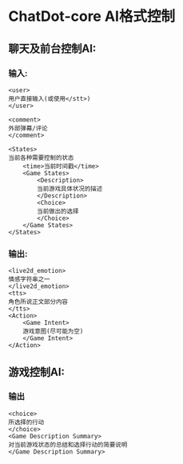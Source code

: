 # ChatDot-core AI格式控制

## 聊天及前台控制AI:
### 输入:
```
<user>
用户直接输入(或使用</stt>)
</user>

<comment>
外部弹幕/评论
</comment>

<States>
当前各种需要控制的状态
    <time>当前时间戳</time>
    <Game States>
        <Description>
        当前游戏具体状况的描述
        </Description>
        <Choice>
        当前做出的选择
        </Choice>
    </Game States>
</States>
```
### 输出:
```
<live2d_emotion>
情感字符串之一
</live2d_emotion>
<tts>
角色所说正文部分内容
</tts>
<Action>
    <Game Intent>
    游戏意图(尽可能为空)
    </Game Intent>
</Action>
```

## 游戏控制AI:
### 输出
```
<choice>
所选择的行动
</choice>
<Game Description Summary>
对当前游戏状态的总结和选择行动的简要说明
</Game Description Summary>
```